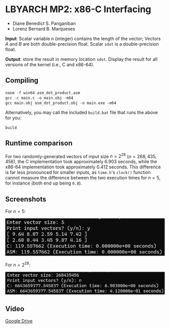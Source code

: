 # LBYARCH MP2: x86-C Interfacing

- Diane Benedict S. Panganiban
- Lorenz Bernard B. Marqueses

**Input**: Scalar variable n (integer) contains the length of the vector;  Vectors $A$ and $B$ are both double-precision float. Scalar `sdot` is a double-precision float.

**Output**: store the result in memory location `sdot`.  Display the result for all versions of the kernel (i.e., C and  x86-64).

## Compiling

```
nasm -f win64 asm_dot_product.asm
gcc -c main.c -o main.obj -m64
gcc main.obj asm_dot_product.obj -o main.exe -m64
```

Alternatively, you may call the included `build.bat` file that runs the above for you:

```
build
```

## Runtime comparison

For two randomly-generated vectors of input size $n = 2^{28}$ ($n = 268,435,456$), the C implementation took approximately $6.903$ seconds, while the x86-64 implementation took approximately $0.412$ seconds. This difference is far less pronounced for smaller inputs, as `time.h`'s `clock()` function cannot measure the difference between the two execution times for $n = 5$, for instance (both end up being `0.0`).

## Screenshots

For $n = 5$:

![](img/small_n.png)

For $n = 2^{28}$:

![](img/large_n.png)

## Video

[Google Drive](https://drive.google.com/file/d/1uDxClVsX32PGd4l49SbWCMnRKk3aQsCn/view?usp=sharing)